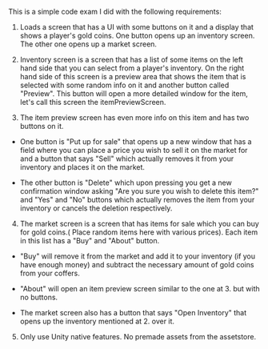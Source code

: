 This is a simple code exam I did with the following requirements:

1. Loads a screen that has a UI with some buttons on it and a display that shows a player's gold coins. One button opens up an inventory screen. The other one opens up a market screen.


2. Inventory screen is a screen that has a list of some items on the left hand side that you can select from a player's inventory. On the right hand side of this screen is a preview area that shows the item that is selected with some random info on it and another button called "Preview". This button will open a more detailed window for the item, let's call this screen the itemPreviewScreen.


3. The item preview screen has even more info on this item and has two buttons on it.

- One button is "Put up for sale" that opens up a new window that has a field where you can place a price you wish to sell it on the market for and a button that says "Sell" which actually removes it from your inventory and places it on the market.

- The other button is "Delete" which upon pressing you get a new confirmation window asking "Are you sure you wish to delete this item?" and  "Yes" and "No" buttons which actually removes the item from your inventory or cancels the deletion respectively.


4. The market screen is a screen that has items for sale which you can buy for gold coins.( Place random items here with various prices). Each item in this list has a "Buy" and "About" button.

- "Buy" will remove it from the market and add it to your inventory (if you have enough money) and subtract the necessary amount of gold coins from your coffers.

- "About" will open an item preview screen similar to the one at 3. but with no buttons.

-  The market screen also has a button that says "Open Inventory" that opens up the inventory mentioned at 2. over it.


5. Only use Unity native features. No premade assets from the assetstore.
